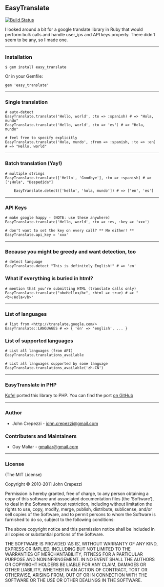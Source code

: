 ## EasyTranslate

[![Build Status](https://secure.travis-ci.org/seejohnrun/easy_translate.png)](http://travis-ci.org/seejohnrun/easy_translate)

I looked around a bit for a google translate library in Ruby that would perform bulk calls and handle user_ips and API keys properly.  There didn't seem to be any, so I made one.

---

### Installation

    $ gem install easy_translate

Or in your Gemfile:

    gem 'easy_translate'

---

### Single translation

    # auto-detect
    EasyTranslate.translate('Hello, world', :to => :spanish) # => "Hola, mundo"
    EasyTranslate.translate('Hello, world', :to => 'es') # => "Hola, mundo"

    # feel free to specify explicitly 
    EasyTranslate.translate('Hola, mundo', :from => :spanish, :to => :en) # => "Hello, world"

---

### Batch translation (Yay!)

    # multiple strings
    EasyTranslate.translate(['Hello', 'Goodbye'], :to => :spanish) # => ["¡Hola", "Despedida"]

		EasyTranslate.detect(['hello', 'hola, mundo']) # => ['en', 'es']

---

### API Keys

    # make google happy - (NOTE: use these anywhere)
    EasyTranslate.translate('Hello, world', :to => :es, :key => 'xxx')

    # don't want to set the key on every call? ** Me either! **
    EasyTranslate.api_key = 'xxx'

---

### Because you might be greedy and want detection, too

    # detect language
    EasyTranslate.detect "This is definitely English!" # => 'en'

### What if everything is buried in html?

    # mention that you're submitting HTML (translate calls only)
    EasyTranslate.translate("<b>Hello</b>", :html => true) # => "<b>¡Hola</b>"

---

### List of languages

    # list from <http://translate.google.com/>
    EasyTranslate::LANGUAGES # => { 'en' => 'english', ... }

### List of supported languages

    # List all languages (from API)
    EasyTranslate.translations_available

    # List all languages supported by some language
    EasyTranslate.translations_available('zh-CN')

---

### EasyTranslate in PHP

[Kofel](https://github.com/Kofel) ported this library to PHP. 
You can find the port [on GitHub](https://github.com/Kofel/EasyTranslate)

---

### Author

* John Crepezzi - john.crepezzi@gmail.com

### Contributers and Maintainers

* Guy Maliar - gmaliar@gmail.com

---

### License

(The MIT License)

Copyright © 2010-2011 John Crepezzi

Permission is hereby granted, free of charge, to any person obtaining a copy of this software and associated documentation files (the ‘Software’), to deal in the Software without restriction, including without limitation the rights to use, copy, modify, merge, publish, distribute, sublicense, and/or sell copies of the Software, and to permit persons to whom the Software is furnished to do so, subject to the following conditions:

The above copyright notice and this permission notice shall be included in all copies or substantial portions of the Software.

THE SOFTWARE IS PROVIDED ‘AS IS’, WITHOUT WARRANTY OF ANY KIND, EXPRESS OR IMPLIED, INCLUDING BUT NOT LIMITED TO THE WARRANTIES OF MERCHANTABILITY, FITNESS FOR A PARTICULAR PURPOSE AND NONINFRINGEMENT. IN NO EVENT SHALL THE AUTHORS OR COPYRIGHT HOLDERS BE LIABLE FOR ANY CLAIM, DAMAGES OR OTHER LIABILITY, WHETHER IN AN ACTION OF CONTRACT, TORT OR OTHERWISE, ARISING FROM, OUT OF OR IN CONNECTION WITH THE SOFTWARE OR THE USE OR OTHER DEALINGS IN THE SOFTWARE.
